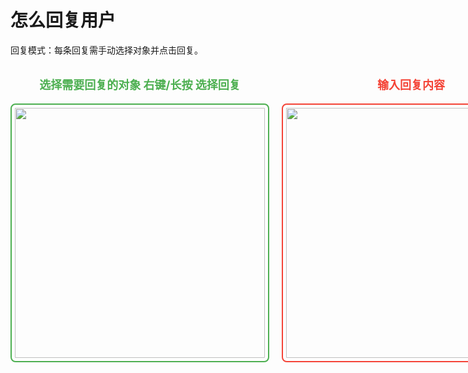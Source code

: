 # 怎么回复用户

回复模式：每条回复需手动选择对象并点击回复。

<div style="display: flex; gap: 20px; justify-content: space-around;">
  <div style="text-align: center;">
    <p style="font-size: 18px; color: #4CAF50; font-weight: bold;">选择需要回复的对象 右键/长按 选择回复</p>
    <img src="/private_chat_bot/select_reply.png" width="400" height="400" style="border: 2px solid #4CAF50; border-radius: 8px; padding: 5px;" />
  </div>
  <div style="text-align: center;">
    <p style="font-size: 18px; color: #F44336; font-weight: bold;">输入回复内容</p>
    <img src="/private_chat_bot/input_content.png" width="400" height="400" style="border: 2px solid #F44336; border-radius: 8px; padding: 5px;" />
  </div>
</div>

[//]: # ()
[//]: # (2️⃣ 锁定模式：每个新用户会有一个 '🔄 切换至' 选项，切换后可顺畅对话。)

[//]: # ()
[//]: # (3️⃣ 智能模式：在锁定模式基础上，增加智能判断。如果长时间未发送消息，则会清空当前锁定对象，避免长时间固定。)

[//]: # ()
[//]: # ()
[//]: # ()
[//]: # ()

